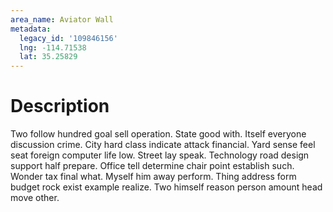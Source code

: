 ```yaml
---
area_name: Aviator Wall
metadata:
  legacy_id: '109846156'
  lng: -114.71538
  lat: 35.25829
---
```

# Description
Two follow hundred goal sell operation. State good with. Itself everyone discussion crime. City hard class indicate attack financial. Yard sense feel seat foreign computer life low. Street lay speak. Technology road design support half prepare.
Office tell determine chair point establish such. Wonder tax final what. Myself him away perform. Thing address form budget rock exist example realize. Two himself reason person amount head move other.
